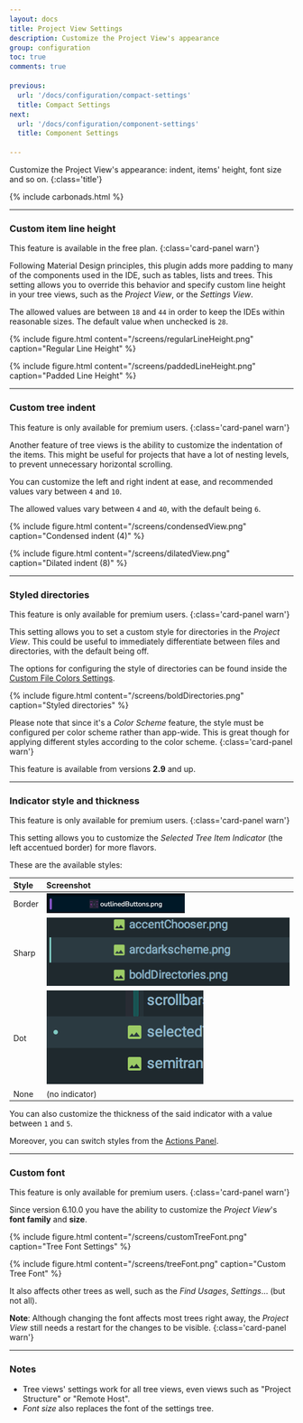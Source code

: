 ```yaml
---
layout: docs
title: Project View Settings
description: Customize the Project View's appearance
group: configuration
toc: true
comments: true

previous:
  url: '/docs/configuration/compact-settings'
  title: Compact Settings
next:
  url: '/docs/configuration/component-settings'
  title: Component Settings

---
```


Customize the Project View's appearance: indent, items' height, font size and so on.
{:class='title'}

{% include carbonads.html %}

----
### Custom item line height

This feature is available in the free plan.
{:class='card-panel warn'}

Following Material Design principles, this plugin adds more padding to many of the components used in the IDE, such as tables, lists and trees. 
This setting allows you to override this behavior and specify custom line height in your tree views, such as the _Project View_, or the _Settings View_.

The allowed values are between `18` and `44` in order to keep the IDEs within reasonable sizes. The default value when unchecked is `28`.

<div class="masonry">

{% include figure.html content="/screens/regularLineHeight.png" caption="Regular Line Height" %}

{% include figure.html content="/screens/paddedLineHeight.png" caption="Padded Line Height" %}

</div>

----
### Custom tree indent

This feature is only available for premium users.
{:class='card-panel warn'}

Another feature of tree views is the ability to customize the indentation of the items.
This might be useful for projects that have a lot of nesting levels, to prevent unnecessary horizontal scrolling.

You can customize the left and right indent at ease, and recommended values vary between `4` and `10`.

The allowed values vary between `4` and `40`, with the default being `6`.

<div class="masonry">

{% include figure.html content="/screens/condensedView.png" caption="Condensed indent (4)" %}

{% include figure.html content="/screens/dilatedView.png" caption="Dilated indent (8)" %}

</div>

----
### Styled directories

This feature is only available for premium users.
{:class='card-panel warn'}

This setting allows you to set a custom style for directories in the _Project View_.
This could be useful to immediately differentiate between files and directories, with the default being off.

The options for configuring the style of directories can be found inside the
[Custom File Colors Settings](/docs/configuration/file-status-colors#directories).

{% include figure.html content="/screens/boldDirectories.png" caption="Styled directories" %}

Please note that since it's a _Color Scheme_ feature, the style must be configured per color scheme rather than app-wide.
This is great though for applying different styles according to the color scheme.
{:class='card-panel warn'}

This feature is available from versions **2.9** and up.

----
### Indicator style and thickness

This feature is only available for premium users.
{:class='card-panel warn'}

This setting allows you to customize the _Selected Tree Item Indicator_ (the left accentued border) for more flavors.

These are the available styles:

| Style  | Screenshot                                         |
|:-------|:---------------------------------------------------|
| Border | <img src="/img/screens/borderIndicator.png">       |
| Sharp  | <img src="/img/screens/selectedTreeIndicator.png"> |
| Dot    | <img src="/img/screens/dotTreeIndicator.png">      |
| None   | (no indicator)                                     |

You can also customize the thickness of the said indicator with a value between `1` and `5`.

Moreover, you can switch styles from the [Actions Panel](/docs/configuration/quick-actions-panel).

----
### Custom font

This feature is only available for premium users.
{:class='card-panel warn'}

Since version 6.10.0 you have the ability to customize the _Project View_'s **font family** and **size**.

<div class="masonry">

{% include figure.html content="/screens/customTreeFont.png" caption="Tree Font Settings" %}

{% include figure.html content="/screens/treeFont.png" caption="Custom Tree Font" %}

It also affects other trees as well, such as the _Find Usages_, _Settings_… (but not all).

</div>

**Note**: Although changing the font affects most trees right away, the _Project View_ still needs a restart for the changes to be visible.
{:class='card-panel warn'}

----
### Notes

- Tree views' settings work for all tree views, even views such as "Project Structure" or "Remote Host".
- _Font size_ also replaces the font of the settings tree.

